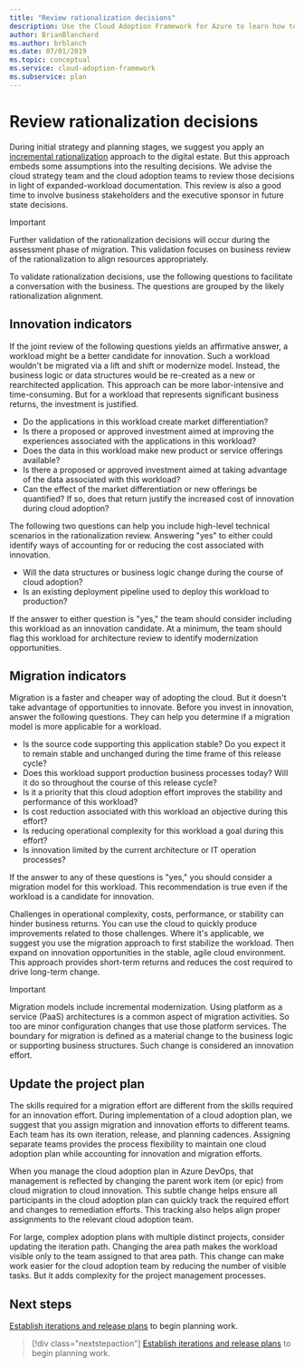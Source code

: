 ```yaml
---
title: "Review rationalization decisions"
description: Use the Cloud Adoption Framework for Azure to learn how to review rationalization decisions and prepare to facilitate a conversation with the business.
author: BrianBlanchard
ms.author: brblanch
ms.date: 07/01/2019
ms.topic: conceptual
ms.service: cloud-adoption-framework
ms.subservice: plan
---
```


# Review rationalization decisions

During initial strategy and planning stages, we suggest you apply an [incremental rationalization](../digital-estate/rationalize.md#incremental-rationalization) approach to the digital estate. But this approach embeds some assumptions into the resulting decisions. We advise the cloud strategy team and the cloud adoption teams to review those decisions in light of expanded-workload documentation. This review is also a good time to involve business stakeholders and the executive sponsor in future state decisions.

> [!IMPORTANT]
> Further validation of the rationalization decisions will occur during the assessment phase of migration. This validation focuses on business review of the rationalization to align resources appropriately.

To validate rationalization decisions, use the following questions to facilitate a conversation with the business. The questions are grouped by the likely rationalization alignment.

## Innovation indicators

If the joint review of the following questions yields an affirmative answer, a workload might be a better candidate for innovation. Such a workload wouldn't be migrated via a lift and shift or modernize model. Instead, the business logic or data structures would be re-created as a new or rearchitected application. This approach can be more labor-intensive and time-consuming. But for a workload that represents significant business returns, the investment is justified.

- Do the applications in this workload create market differentiation?
- Is there a proposed or approved investment aimed at improving the experiences associated with the applications in this workload?
- Does the data in this workload make new product or service offerings available?
- Is there a proposed or approved investment aimed at taking advantage of the data associated with this workload?
- Can the effect of the market differentiation or new offerings be quantified? If so, does that return justify the increased cost of innovation during cloud adoption?

The following two questions can help you include high-level technical scenarios in the rationalization review. Answering "yes" to either could identify ways of accounting for or reducing the cost associated with innovation.

- Will the data structures or business logic change during the course of cloud adoption?
- Is an existing deployment pipeline used to deploy this workload to production?

If the answer to either question is "yes," the team should consider including this workload as an innovation candidate. At a minimum, the team should flag this workload for architecture review to identify modernization opportunities.

## Migration indicators

Migration is a faster and cheaper way of adopting the cloud. But it doesn't take advantage of opportunities to innovate. Before you invest in innovation, answer the following questions. They can help you determine if a migration model is more applicable for a workload.

- Is the source code supporting this application stable? Do you expect it to remain stable and unchanged during the time frame of this release cycle?
- Does this workload support production business processes today? Will it do so throughout the course of this release cycle?
- Is it a priority that this cloud adoption effort improves the stability and performance of this workload?
- Is cost reduction associated with this workload an objective during this effort?
- Is reducing operational complexity for this workload a goal during this effort?
- Is innovation limited by the current architecture or IT operation processes?

If the answer to any of these questions is "yes," you should consider a migration model for this workload. This recommendation is true even if the workload is a candidate for innovation.

Challenges in operational complexity, costs, performance, or stability can hinder business returns. You can use the cloud to quickly produce improvements related to those challenges. Where it's applicable, we suggest you use the migration approach to first stabilize the workload. Then expand on innovation opportunities in the stable, agile cloud environment. This approach provides short-term returns and reduces the cost required to drive long-term change.

> [!IMPORTANT]
> Migration models include incremental modernization. Using platform as a service (PaaS) architectures is a common aspect of migration activities. So too are minor configuration changes that use those platform services. The boundary for migration is defined as a material change to the business logic or supporting business structures. Such change is considered an innovation effort.

## Update the project plan

The skills required for a migration effort are different from the skills required for an innovation effort. During implementation of a cloud adoption plan, we suggest that you assign migration and innovation efforts to different teams. Each team has its own iteration, release, and planning cadences. Assigning separate teams provides the process flexibility to maintain one cloud adoption plan while accounting for innovation and migration efforts.

When you manage the cloud adoption plan in Azure DevOps, that management is reflected by changing the parent work item (or epic) from cloud migration to cloud innovation. This subtle change helps ensure all participants in the cloud adoption plan can quickly track the required effort and changes to remediation efforts. This tracking also helps align proper assignments to the relevant cloud adoption team.

For large, complex adoption plans with multiple distinct projects, consider updating the iteration path. Changing the area path makes the workload visible only to the team assigned to that area path. This change can make work easier for the cloud adoption team by reducing the number of visible tasks. But it adds complexity for the project management processes.

## Next steps

[Establish iterations and release plans](./iteration-paths.md) to begin planning work.

> [!div class="nextstepaction"]
> [Establish iterations and release plans](./iteration-paths.md) to begin planning work.
